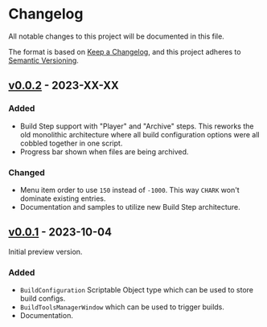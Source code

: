 ﻿# Changelog

All notable changes to this project will be documented in this file.

The format is based on [Keep a Changelog](https://keepachangelog.com/en/1.0.0/), and this project
adheres to [Semantic Versioning](https://semver.org/spec/v2.0.0.html).

## [v0.0.2](https://github.com/chark/build-tools/compare/v0.0.1...v0.0.2) - 2023-XX-XX

### Added

- Build Step support with "Player" and "Archive" steps. This reworks the old monolithic architecture where all build configuration options were all cobbled together in one script.
- Progress bar shown when files are being archived.

### Changed

- Menu item order to use `150` instead of `-1000`. This way `CHARK` won't dominate existing entries.
- Documentation and samples to utilize new Build Step architecture.

## [v0.0.1](https://github.com/chark/build-tools/compare/v0.0.1) - 2023-10-04

Initial preview version.

### Added

- `BuildConfiguration` Scriptable Object type which can be used to store build configs.
- `BuildToolsManagerWindow` which can be used to trigger builds.
- Documentation.
